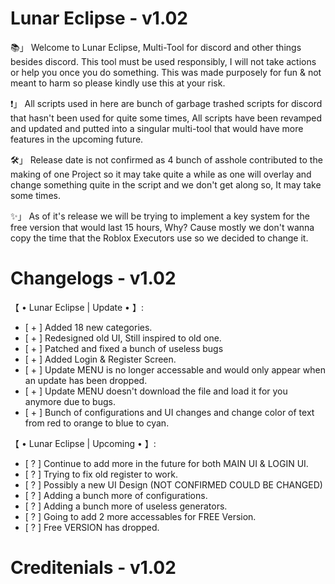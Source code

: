 # Lunar Eclipse - v1.02
📚」 Welcome to Lunar Eclipse, Multi-Tool for discord and other things besides discord. This tool must be used responsibly, I will not take actions or help you once you do something. This was made purposely for fun & not meant to harm so please kindly use this at your risk.

❗️」 All scripts used in here are bunch of garbage trashed scripts for discord that hasn't been used for quite some times, All scripts have been revamped and updated and putted into a singular multi-tool that would have more features in the upcoming future.

🛠」 Release date is not confirmed as 4 bunch of asshole contributed to the making of one Project so it may take quite a while as one will overlay and change something quite in the script and we don't get along so, It may take some times.

✨️」 As of it's release we will be trying to implement a key system for the free version that would last 15 hours, Why? Cause mostly we don't wanna copy the time that the Roblox Executors use so we decided to change it.

# Changelogs - v1.02
【 • Lunar Eclipse | Update • 】:
- [ + ] Added 18 new categories.
- [ + ] Redesigned old UI, Still inspired to old one.
- [ + ] Patched and fixed a bunch of useless bugs
- [ + ] Added Login & Register Screen.
- [ + ] Update MENU is no longer accessable and would only appear when an update has been dropped.
- [ + ] Update MENU doesn't download the file and load it for you anymore due to bugs.
- [ + ] Bunch of configurations and UI changes and change color of text from red to orange to blue to cyan.

【 • Lunar Eclipse | Upcoming • 】:
- [ ? ] Continue to add more in the future for both MAIN UI & LOGIN UI.
- [ ? ] Trying to fix old register to work.
- [ ? ] Possibly a new UI Design (NOT CONFIRMED COULD BE CHANGED)
- [ ? ] Adding a bunch more of configurations.
- [ ? ] Adding a bunch more of useless generators.
- [ ? ] Going to add 2 more accessables for FREE Version.
- [ ? ] Free VERSION has dropped.

# Creditenials - v1.02
